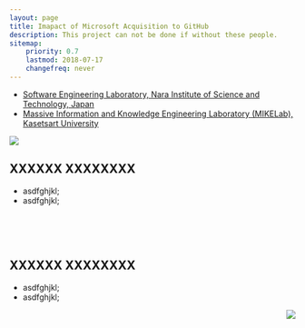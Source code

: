 ```yaml
---
layout: page
title: Imapact of Microsoft Acquisition to GitHub
description: This project can not be done if without these people.
sitemap:
    priority: 0.7
    lastmod: 2018-07-17
    changefreq: never
---
```

- [Software Engineering Laboratory, Nara Institute of Science and Technology, Japan](http://isw3.naist.jp/Contents/Research/cs-05-en.html)
- [Massive Information and Knowledge Engineering Laboratory (MIKELab), Kasetsart University](http://mike.cpe.ku.ac.th)


<link rel="stylesheet" href="{{ "/assets/css/grid.css" | absolute_url }}">
<div class="grid-container">
  <div class="row">
    <div class="col-4">
      <img src="{{ "/images/avatar.jpg" | absolute_url }}" id="avatar">
    </div>
    <div class="col-8">
      <h2>XXXXXX XXXXXXXX</h2>
      <ul>  
        <li>asdfghjkl;</li>
        <li>asdfghjkl;</li>
      </ul>
    </div>
  </div>
  <div class="row" style="height: 50px;"></div>
  <div class="row">
    <div class="col-8">
      <h2>XXXXXX XXXXXXXX</h2>
      <ul>  
        <li>asdfghjkl;</li>
        <li>asdfghjkl;</li>
      </ul>
    </div>
    <div class="col-4">
      <img src="{{ "/images/avatar.jpg" | absolute_url }}" id="avatar" align="right">
    </div>
  </div> 
</div>